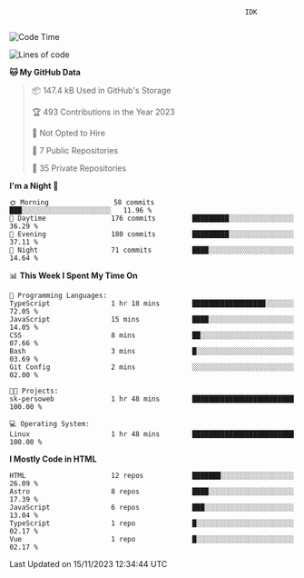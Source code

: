 ```text
                                                          IDK
                                       
```

<!--START_SECTION:waka-->
![Code Time](http://img.shields.io/badge/Code%20Time-89%20hrs%2023%20mins-blue)

![Lines of code](https://img.shields.io/badge/From%20Hello%20World%20I%27ve%20Written-108.4%20thousand%20lines%20of%20code-blue)

**🐱 My GitHub Data** 

> 📦 147.4 kB Used in GitHub's Storage 
 > 
> 🏆 493 Contributions in the Year 2023
 > 
> 🚫 Not Opted to Hire
 > 
> 📜 7 Public Repositories 
 > 
> 🔑 35 Private Repositories 
 > 
**I'm a Night 🦉** 

```text
🌞 Morning                58 commits          ███░░░░░░░░░░░░░░░░░░░░░░   11.96 % 
🌆 Daytime                176 commits         █████████░░░░░░░░░░░░░░░░   36.29 % 
🌃 Evening                180 commits         █████████░░░░░░░░░░░░░░░░   37.11 % 
🌙 Night                  71 commits          ████░░░░░░░░░░░░░░░░░░░░░   14.64 % 
```


📊 **This Week I Spent My Time On** 

```text
💬 Programming Languages: 
TypeScript               1 hr 18 mins        ██████████████████░░░░░░░   72.05 % 
JavaScript               15 mins             ████░░░░░░░░░░░░░░░░░░░░░   14.05 % 
CSS                      8 mins              ██░░░░░░░░░░░░░░░░░░░░░░░   07.66 % 
Bash                     3 mins              █░░░░░░░░░░░░░░░░░░░░░░░░   03.69 % 
Git Config               2 mins              ░░░░░░░░░░░░░░░░░░░░░░░░░   02.00 % 

🐱‍💻 Projects: 
sk-persoweb              1 hr 48 mins        █████████████████████████   100.00 % 

💻 Operating System: 
Linux                    1 hr 48 mins        █████████████████████████   100.00 % 
```

**I Mostly Code in HTML** 

```text
HTML                     12 repos            ███████░░░░░░░░░░░░░░░░░░   26.09 % 
Astro                    8 repos             ████░░░░░░░░░░░░░░░░░░░░░   17.39 % 
JavaScript               6 repos             ███░░░░░░░░░░░░░░░░░░░░░░   13.04 % 
TypeScript               1 repo              █░░░░░░░░░░░░░░░░░░░░░░░░   02.17 % 
Vue                      1 repo              █░░░░░░░░░░░░░░░░░░░░░░░░   02.17 % 
```




 Last Updated on 15/11/2023 12:34:44 UTC
<!--END_SECTION:waka-->
